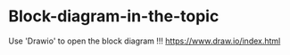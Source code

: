 # Block-diagram-in-the-topic
Use 'Drawio' to open the block diagram !!!
https://www.draw.io/index.html
